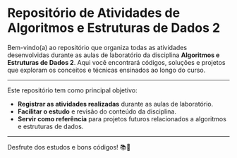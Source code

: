 # Repositório de Atividades de Algoritmos e Estruturas de Dados 2

Bem-vindo(a) ao repositório que organiza todas as atividades desenvolvidas durante as aulas de laboratório da disciplina **Algoritmos e Estruturas de Dados 2**. Aqui você encontrará códigos, soluções e projetos que exploram os conceitos e técnicas ensinados ao longo do curso.

---

Este repositório tem como principal objetivo:

- **Registrar as atividades realizadas** durante as aulas de laboratório.
- **Facilitar o estudo** e revisão do conteúdo da disciplina.
- **Servir como referência** para projetos futuros relacionados a algoritmos e estruturas de dados.

---

Desfrute dos estudos e bons códigos! 📚🚀